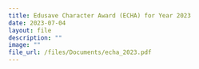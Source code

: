 ```yaml
---
title: Edusave Character Award (ECHA) for Year 2023
date: 2023-07-04
layout: file
description: ""
image: ""
file_url: /files/Documents/echa_2023.pdf
---
```

